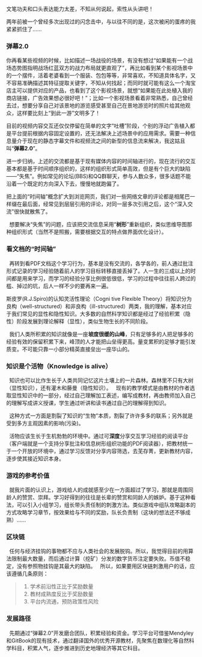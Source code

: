    文笔功夫和口头表达能力太差，不知从何说起，索性从头讲吧！

   两年前被一个曾经多次出现过的闪念击中，与以往不同的是，这次被闲的蛋疼的我紧紧抓住了……
 
### 弹幕2.0


   你再看某些视频的时候，比如描述一场战役的场景，有没有想过“如果能有一个战场态势图指明战场红蓝双方的战力布局就更直观了”，再比如看到某个影视场景中的一个摆件，活着老婆看到一个服装、包包等等，非常喜欢，不知道具体名字，又不容易准确描述其特征提取关键字，不知从何找起；而同时就可能有这么一个淘宝店主可以提供对应的产品，也看到了这个影视场景，就想“如果能在此处植入我的商店链接，广告效果想必很好吧！”；比如一个影视场景看着非常熟悉，自己曾经去过，想要分享自己对该景地的游览感受甚至自己在景地游览时的照片给其他观众，这样要比刻上“到此一游”文明多了！

   目前的视频内容交互还仅仅停留在简单的文字“吐槽”阶段，个别的浮动广告植入都是平台提前根据内容固定设置的，还无法解决上述场景中的应用需求。需要一种信息量介于现在的静态字幕文件和视频流之间的新型的信息流来解决，我这姑且叫“**弹幕2.0**”。

   进一步归纳，上述的交流都是基于现有媒体内容的时间轴进行的，现在流行的交互基本都是基于时间顺序组织的，这样的组织形式简单高效，但是有个巨大的缺陷——“失焦”。例如常见的论坛(BBS)和QQ群聊天，参与人数众多，很多话题不能沿着一个既定的方向深入下去，慢慢地就跑偏了。

   把上面的“时间轴”概念扩大到浏览网页，我们对一些网络文章的评论都是相尾巴一样缀在最后面，经常见到层层引用的评论，对同一层多次引用之后，这个“深入交流”很快就散焦了。

   想要解决“失焦”的问题，应该把交流信息采用“**树形**”重新组织，类似思维导图那种组织形式（当然不是照搬，需要根据交互的特点做界面优化设计）。
 
### 看文档的“时间轴”

   再转到看PDF文档这个学习行为，基本是没有交流的，各学各的，前人通过批注形式记录的学习经验随着前人的学习目标转移直接丢掉了。人一生的三成以上的时间都是用来学习，而学习的经验分享比例很低很低，学习的过程中往往前人跨过的槛、掉过的坑，后人一样不少的要再来一遍。
   
   斯皮罗(R.J.Spiro)的认知灵活性理论（Cogni tive Flexible Theory）将知识分为良构（well-structured）和非良构（ill-structured）两类，我的理解，基本对应于我们常见的显性和隐性知识。大多数的自然科学知识都是经过了经验积累（隐性）阶段发展到理论解释（显性），类似生物生长的不同阶段。
   
   我们人类所积累的知识就像是一座**坡度很缓的山峰**，只有足够多的人把足够多的经验有效的保留积累下来，峰顶的人才能把山垒得更高。量变累积的足够才能引发质变。不可能只靠一小部分精英直接垒出一座华山的。
 
### 知识是个活物（Knowledge is alive）
   
   知识也可以比作生长于人类共同记忆这片土壤上的一片森林。森林里不只有大树（显性知识），还有灌木和藤曼（隐性知识）。
   
   现有的教学模式是由教材的作者选取显性知识中的一部分，经过自己理解加工表述，编写成教材，再由教师加入自己的理解写成讲义授课，学生通过听讲和读书通过自己的理解得到知识。
   
   这种方式一方面是割裂了知识的“生物”本质，割裂了许许多多的联系；另外就是受到多方主观因素的影响(污染)。
   
   活物应该生长于生机勃勃的环境中。通过可**深度**分享交互学习经验的阅读平台（客户端就是一个支持分享批注和信息树形组织功能的PDF阅读器），把教材统一于一个开放的环境中，通过学习反馈对分享内容筛选，去芜存菁，更新教材内容，逐步使其接近知识本身。
   
### 游戏的参考价值
   就我片面的认识上，游戏给人的成就感至少在一方面超过了学习，那就是周围同龄人的赞赏、崇拜。学习好得到的往往是长辈的赞赏和同龄人的嫉妒。基于这种看法，可以引入小组学习，组长带头责任制的刺激方法。类似游戏中组队攻略副本的方式攻略学习章节，按效果给与不同的奖励，队长负责制（这块的想法还不够成熟）……
   
### 区块链
   任何与经济挂钩的事物都不应与人类社会的发展脱钩。所以，我觉得目前的用算法限制最大数量，而后通过计算（挖矿）分发的数字货币注定要失败。币值不稳定，没有参照物挂钩是其最大的缺陷。
   所以，如果要用区块链刺激用户的话，应该遵循几条原则：
> 1. 学术前沿性正比于奖励数量
> 2. 教材成熟度反比于奖励数量
> 3. 平台内流通，预防政策性风险
 
### 发展路径
 
   先期通过“弹幕2.0”开发磨合团队，积累经验和资金。学习平台可借鉴Mendyley和GitBook的现有技术，通过翻译国外的优秀开源教材，先聚焦在数理化等自然科学科目，积累人气，逐步推进到历史地理经济等其它科目。
